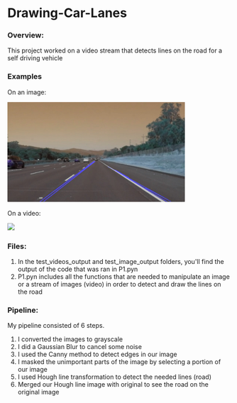 # Drawing-Car-Lanes


### Overview:
This project worked on a video stream that detects lines on the road for a self driving vehicle

### Examples
On an image:

<img src="https://github.com/salarhajimirsadeghi/Drawing-Car-Lanes/blob/master/test_image_output/whiteCarLaneSwitch_output.jpg" width="400">


On a video:

<img src="https://github.com/salarhajimirsadeghi/Drawing-Car-Lanes/blob/master/test_videos_output/solidWhiteRight.gif" width="400">


### Files:
1) In the test_videos_output and test_image_output folders, you'll find the output of the code that was ran in P1.pyn
2) P1.pyn includes all the functions that are needed to manipulate an image or a stream of images (video) in order to detect and draw the lines on the road


### Pipeline:
 My pipeline consisted of 6 steps. 
 1) I converted the images to grayscale
 2) I did a Gaussian Blur to cancel some noise
 3) I used the Canny method to detect edges in our image
 4) I masked the unimportant parts of the image by selecting a portion of our image
 5) I used Hough line transformation to detect the needed lines (road)
 6) Merged our Hough line image with original to see the road on the original image
